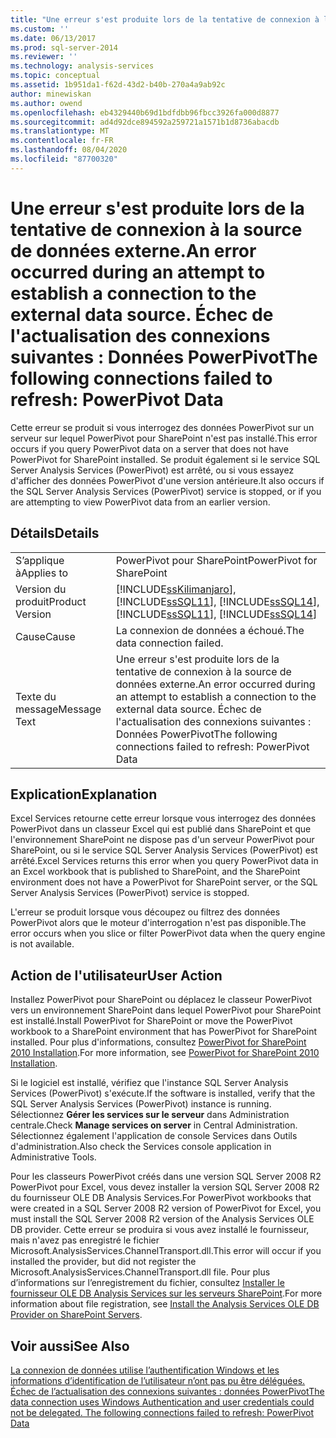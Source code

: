 ```yaml
---
title: "Une erreur s'est produite lors de la tentative de connexion à la source de données externe. Échec de l’actualisation des connexions suivantes : données PowerPivot | Microsoft Docs"
ms.custom: ''
ms.date: 06/13/2017
ms.prod: sql-server-2014
ms.reviewer: ''
ms.technology: analysis-services
ms.topic: conceptual
ms.assetid: 1b951da1-f62d-43d2-b40b-270a4a9ab92c
author: minewiskan
ms.author: owend
ms.openlocfilehash: eb4329440b69d1bdfdbb96fbcc3926fa000d8877
ms.sourcegitcommit: ad4d92dce894592a259721a1571b1d8736abacdb
ms.translationtype: MT
ms.contentlocale: fr-FR
ms.lasthandoff: 08/04/2020
ms.locfileid: "87700320"
---
```

# <a name="an-error-occurred-during-an-attempt-to-establish-a-connection-to-the-external-data-source-the-following-connections-failed-to-refresh-powerpivot-data"></a><span data-ttu-id="e6d5c-103">Une erreur s'est produite lors de la tentative de connexion à la source de données externe.</span><span class="sxs-lookup"><span data-stu-id="e6d5c-103">An error occurred during an attempt to establish a connection to the external data source.</span></span> <span data-ttu-id="e6d5c-104">Échec de l'actualisation des connexions suivantes : Données PowerPivot</span><span class="sxs-lookup"><span data-stu-id="e6d5c-104">The following connections failed to refresh: PowerPivot Data</span></span>
  <span data-ttu-id="e6d5c-105">Cette erreur se produit si vous interrogez des données PowerPivot sur un serveur sur lequel PowerPivot pour SharePoint n'est pas installé.</span><span class="sxs-lookup"><span data-stu-id="e6d5c-105">This error occurs if you query PowerPivot data on a server that does not have PowerPivot for SharePoint installed.</span></span> <span data-ttu-id="e6d5c-106">Se produit également si le service SQL Server Analysis Services (PowerPivot) est arrêté, ou si vous essayez d'afficher des données PowerPivot d'une version antérieure.</span><span class="sxs-lookup"><span data-stu-id="e6d5c-106">It also occurs if the SQL Server Analysis Services (PowerPivot) service is stopped, or if you are attempting to view PowerPivot data from an earlier version.</span></span>  
  
## <a name="details"></a><span data-ttu-id="e6d5c-107">Détails</span><span class="sxs-lookup"><span data-stu-id="e6d5c-107">Details</span></span>  
  
|||  
|-|-|  
|<span data-ttu-id="e6d5c-108">S’applique à</span><span class="sxs-lookup"><span data-stu-id="e6d5c-108">Applies to</span></span>|<span data-ttu-id="e6d5c-109">PowerPivot pour SharePoint</span><span class="sxs-lookup"><span data-stu-id="e6d5c-109">PowerPivot for SharePoint</span></span>|  
|<span data-ttu-id="e6d5c-110">Version du produit</span><span class="sxs-lookup"><span data-stu-id="e6d5c-110">Product Version</span></span>|[!INCLUDE[ssKilimanjaro](../../includes/sskilimanjaro-md.md)]<span data-ttu-id="e6d5c-111">, [!INCLUDE[ssSQL11](../../includes/sssql11-md.md)], [!INCLUDE[ssSQL14](../../includes/sssql14-md.md)]</span><span class="sxs-lookup"><span data-stu-id="e6d5c-111">, [!INCLUDE[ssSQL11](../../includes/sssql11-md.md)], [!INCLUDE[ssSQL14](../../includes/sssql14-md.md)]</span></span>|  
|<span data-ttu-id="e6d5c-112">Cause</span><span class="sxs-lookup"><span data-stu-id="e6d5c-112">Cause</span></span>|<span data-ttu-id="e6d5c-113">La connexion de données a échoué.</span><span class="sxs-lookup"><span data-stu-id="e6d5c-113">The data connection failed.</span></span>|  
|<span data-ttu-id="e6d5c-114">Texte du message</span><span class="sxs-lookup"><span data-stu-id="e6d5c-114">Message Text</span></span>|<span data-ttu-id="e6d5c-115">Une erreur s'est produite lors de la tentative de connexion à la source de données externe.</span><span class="sxs-lookup"><span data-stu-id="e6d5c-115">An error occurred during an attempt to establish a connection to the external data source.</span></span> <span data-ttu-id="e6d5c-116">Échec de l'actualisation des connexions suivantes : Données PowerPivot</span><span class="sxs-lookup"><span data-stu-id="e6d5c-116">The following connections failed to refresh: PowerPivot Data</span></span>|  
  
## <a name="explanation"></a><span data-ttu-id="e6d5c-117">Explication</span><span class="sxs-lookup"><span data-stu-id="e6d5c-117">Explanation</span></span>  
 <span data-ttu-id="e6d5c-118">Excel Services retourne cette erreur lorsque vous interrogez des données PowerPivot dans un classeur Excel qui est publié dans SharePoint et que l'environnement SharePoint ne dispose pas d'un serveur PowerPivot pour SharePoint, ou si le service SQL Server Analysis Services (PowerPivot) est arrêté.</span><span class="sxs-lookup"><span data-stu-id="e6d5c-118">Excel Services returns this error when you query PowerPivot data in an Excel workbook that is published to SharePoint, and the SharePoint environment does not have a PowerPivot for SharePoint server, or the SQL Server Analysis Services (PowerPivot) service is stopped.</span></span>  
  
 <span data-ttu-id="e6d5c-119">L'erreur se produit lorsque vous découpez ou filtrez des données PowerPivot alors que le moteur d'interrogation n'est pas disponible.</span><span class="sxs-lookup"><span data-stu-id="e6d5c-119">The error occurs when you slice or filter PowerPivot data when the query engine is not available.</span></span>  
  
## <a name="user-action"></a><span data-ttu-id="e6d5c-120">Action de l'utilisateur</span><span class="sxs-lookup"><span data-stu-id="e6d5c-120">User Action</span></span>  
 <span data-ttu-id="e6d5c-121">Installez PowerPivot pour SharePoint ou déplacez le classeur PowerPivot vers un environnement SharePoint dans lequel PowerPivot pour SharePoint est installé.</span><span class="sxs-lookup"><span data-stu-id="e6d5c-121">Install PowerPivot for SharePoint or move the PowerPivot workbook to a SharePoint environment that has PowerPivot for SharePoint installed.</span></span> <span data-ttu-id="e6d5c-122">Pour plus d'informations, consultez [PowerPivot for SharePoint 2010 Installation](../../sql-server/install/powerpivot-for-sharepoint-2010-installation.md).</span><span class="sxs-lookup"><span data-stu-id="e6d5c-122">For more information, see [PowerPivot for SharePoint 2010 Installation](../../sql-server/install/powerpivot-for-sharepoint-2010-installation.md).</span></span>  
  
 <span data-ttu-id="e6d5c-123">Si le logiciel est installé, vérifiez que l'instance SQL Server Analysis Services (PowerPivot) s'exécute.</span><span class="sxs-lookup"><span data-stu-id="e6d5c-123">If the software is installed, verify that the SQL Server Analysis Services (PowerPivot) instance is running.</span></span> <span data-ttu-id="e6d5c-124">Sélectionnez **Gérer les services sur le serveur** dans Administration centrale.</span><span class="sxs-lookup"><span data-stu-id="e6d5c-124">Check **Manage services on server** in Central Administration.</span></span> <span data-ttu-id="e6d5c-125">Sélectionnez également l'application de console Services dans Outils d'administration.</span><span class="sxs-lookup"><span data-stu-id="e6d5c-125">Also check the Services console application in Administrative Tools.</span></span>  
  
 <span data-ttu-id="e6d5c-126">Pour les classeurs PowerPivot créés dans une version SQL Server 2008 R2 PowerPivot pour Excel, vous devez installer la version SQL Server 2008 R2 du fournisseur OLE DB Analysis Services.</span><span class="sxs-lookup"><span data-stu-id="e6d5c-126">For PowerPivot workbooks that were created in a SQL Server 2008 R2 version of PowerPivot for Excel, you must install the SQL Server 2008 R2 version of the Analysis Services OLE DB provider.</span></span> <span data-ttu-id="e6d5c-127">Cette erreur se produira si vous avez installé le fournisseur, mais n'avez pas enregistré le fichier Microsoft.AnalysisServices.ChannelTransport.dll.</span><span class="sxs-lookup"><span data-stu-id="e6d5c-127">This error will occur if you installed the provider, but did not register the Microsoft.AnalysisServices.ChannelTransport.dll file.</span></span> <span data-ttu-id="e6d5c-128">Pour plus d’informations sur l’enregistrement du fichier, consultez [Installer le fournisseur OLE DB Analysis Services sur les serveurs SharePoint](../../sql-server/install/install-the-analysis-services-ole-db-provider-on-sharepoint-servers.md).</span><span class="sxs-lookup"><span data-stu-id="e6d5c-128">For more information about file registration, see [Install the Analysis Services OLE DB Provider on SharePoint Servers](../../sql-server/install/install-the-analysis-services-ole-db-provider-on-sharepoint-servers.md).</span></span>  
  
## <a name="see-also"></a><span data-ttu-id="e6d5c-129">Voir aussi</span><span class="sxs-lookup"><span data-stu-id="e6d5c-129">See Also</span></span>  
 [<span data-ttu-id="e6d5c-130">La connexion de données utilise l’authentification Windows et les informations d’identification de l’utilisateur n’ont pas pu être déléguées. Échec de l’actualisation des connexions suivantes : données PowerPivot</span><span class="sxs-lookup"><span data-stu-id="e6d5c-130">The data connection uses Windows Authentication and user credentials could not be delegated. The following connections failed to refresh: PowerPivot Data</span></span>](the-data-connection-user-could-not-be-delegated.md)  
  
  
